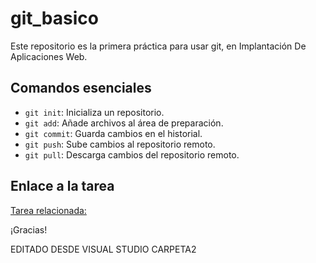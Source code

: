 # git_basico

Este repositorio es la primera práctica para usar git, en Implantación De Aplicaciones Web.

## Comandos esenciales

- `git init`: Inicializa un repositorio.
- `git add`: Añade archivos al área de preparación.
- `git commit`: Guarda cambios en el historial.
- `git push`: Sube cambios al repositorio remoto.
- `git pull`: Descarga cambios del repositorio remoto.

## Enlace a la tarea

[Tarea relacionada: ](https://aulavirtual33.educa.madrid.org/ies.quevedo.madrid/mod/assign/view.php?id=48867)

¡Gracias!

EDITADO DESDE VISUAL STUDIO CARPETA2